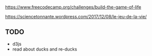 https://www.freecodecamp.org/challenges/build-the-game-of-life

https://sciencetonnante.wordpress.com/2017/12/08/le-jeu-de-la-vie/

## TODO
- d3js
- read about ducks and re-ducks